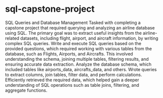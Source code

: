 # sql-capstone-project
SQL Queries and Database Management
Tasked with completing a capstone project that required querying and analyzing an airline database using SQL. The primary goal was to extract useful insights from the airline-related datasets, including flight, airport, and aircraft information, by writing complex SQL queries.
Write and execute SQL queries based on the provided questions, which required working with various tables from the database, such as Flights, Airports, and Aircrafts. This involved understanding the schema, joining multiple tables, filtering results, and ensuring accurate data extraction.
Analyze the database schema, which included tables like airports_data, aircrafts_data, and others. Wrote queries to extract columns, join tables, filter data, and perform calculations.
Efficiently retrieved the required data, which helped gain a deeper understanding of SQL operations such as table joins, filtering, and aggregate functions.
